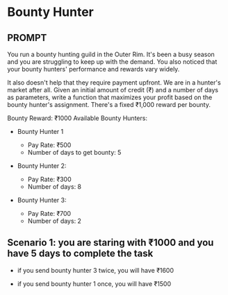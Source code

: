 # Bounty Hunter



## PROMPT 

You run a bounty hunting guild in the Outer Rim. It's been a busy season and you are struggling to keep up with the demand. You also noticed that your bounty hunters' performance and rewards vary widely.

It also doesn't help that they require payment upfront. We are in a hunter's market after all.
Given an initial amount of credit (₹) and a number of days as parameters, write a function that maximizes your profit based on the bounty hunter's assignment. There's a fixed ₹1,000 reward per bounty.

Bounty Reward: ₹1000
Available Bounty Hunters:

* Bounty Hunter 1
    - Pay Rate: ₹500
    - Number of days to get bounty: 5

* Bounty Hunter 2:
    - Pay Rate: ₹300
    - Number of days: 8

* Bounty Hunter 3:
    - Pay Rate: ₹700
    - Number of days: 2

 
## Scenario 1: you are staring with ₹1000 and you have 5 days to complete the task

* if you send bounty hunter 3 twice, you will have ₹1600

* if you send bounty hunter 1 once, you will have ₹1500

 
